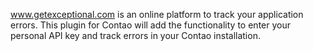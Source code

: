 www.getexceptional.com is an online platform to track your application errors.
This plugin for Contao will add the functionality to enter your personal API key and track errors in your Contao installation.